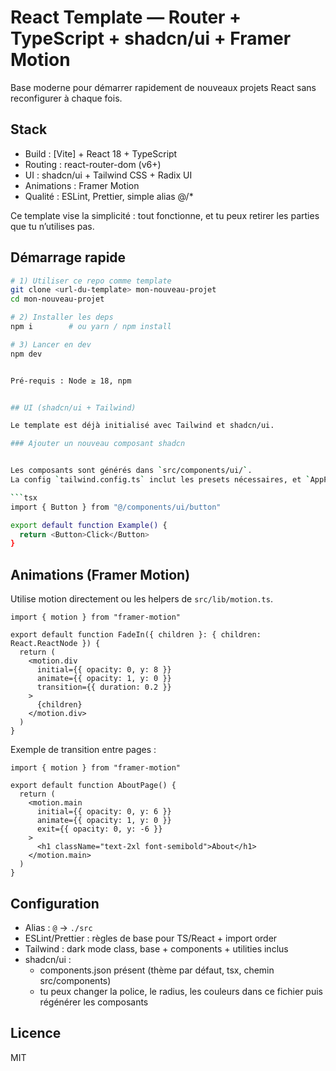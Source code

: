 # React Template — Router + TypeScript + shadcn/ui + Framer Motion

Base moderne pour démarrer rapidement de nouveaux projets React sans reconfigurer à chaque fois.

## Stack

- Build : [Vite] + React 18 + TypeScript  
- Routing : react-router-dom (v6+)  
- UI : shadcn/ui + Tailwind CSS + Radix UI  
- Animations : Framer Motion  
- Qualité : ESLint, Prettier, simple alias @/*  

Ce template vise la simplicité : tout fonctionne, et tu peux retirer les parties que tu n’utilises pas.

## Démarrage rapide

```bash
# 1) Utiliser ce repo comme template 
git clone <url-du-template> mon-nouveau-projet
cd mon-nouveau-projet

# 2) Installer les deps
npm i        # ou yarn / npm install

# 3) Lancer en dev
npm dev


Pré-requis : Node ≥ 18, npm 


## UI (shadcn/ui + Tailwind)

Le template est déjà initialisé avec Tailwind et shadcn/ui.

### Ajouter un nouveau composant shadcn


Les composants sont générés dans `src/components/ui/`.  
La config `tailwind.config.ts` inclut les presets nécessaires, et `AppProvider` expose un `ThemeProvider` (mode light/dark) + `Toaster`.

```tsx
import { Button } from "@/components/ui/button"

export default function Example() {
  return <Button>Click</Button>
}
```

## Animations (Framer Motion)

Utilise motion directement ou les helpers de `src/lib/motion.ts`.

```tsx
import { motion } from "framer-motion"

export default function FadeIn({ children }: { children: React.ReactNode }) {
  return (
    <motion.div
      initial={{ opacity: 0, y: 8 }}
      animate={{ opacity: 1, y: 0 }}
      transition={{ duration: 0.2 }}
    >
      {children}
    </motion.div>
  )
}
```

Exemple de transition entre pages :

```tsx
import { motion } from "framer-motion"

export default function AboutPage() {
  return (
    <motion.main
      initial={{ opacity: 0, y: 6 }}
      animate={{ opacity: 1, y: 0 }}
      exit={{ opacity: 0, y: -6 }}
    >
      <h1 className="text-2xl font-semibold">About</h1>
    </motion.main>
  )
}
```



## Configuration

- Alias : `@` → `./src`
- ESLint/Prettier : règles de base pour TS/React + import order
- Tailwind : dark mode class, base + components + utilities inclus
- shadcn/ui :
  - components.json présent (thème par défaut, tsx, chemin src/components)
  - tu peux changer la police, le radius, les couleurs dans ce fichier puis régénérer les composants


## Licence

MIT
